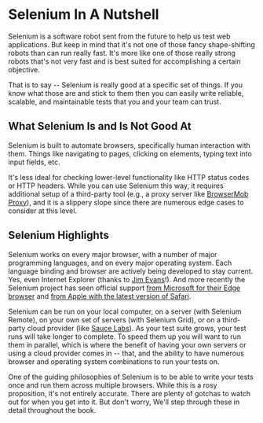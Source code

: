 # Selenium In A Nutshell

Selenium is a software robot sent from the future to help us test web applications. But keep in mind that it's not one of those fancy shape-shifting robots than can run really fast. It's more like one of those really strong robots that's not very fast and is best suited for accomplishing a certain objective.

That is to say -- Selenium is really good at a specific set of things. If you know what those are and stick to them then you can easily write reliable, scalable, and maintainable tests that you and your team can trust.

## What Selenium Is and Is Not Good At

Selenium is built to automate browsers, specifically human interaction with them. Things like navigating to pages, clicking on elements, typing text into input fields, etc.

It's less ideal for checking lower-level functionality like HTTP status codes or HTTP headers. While you can use Selenium this way, it requires additional setup of a third-party tool (e.g., a proxy server like [BrowserMob Proxy](http://bmp.lightbody.net/)), and it is a slippery slope since there are numerous edge cases to consider at this level.

## Selenium Highlights

Selenium works on every major browser, with a number of major programming languages, and on every major operating system. Each language binding and browser are actively being developed to stay current. Yes, even Internet Explorer (thanks to [Jim Evans](https://twitter.com/jimevansmusic)!). And more recently the Selenium project has seen official support [from Microsoft for their Edge browser](https://blogs.windows.com/msedgedev/2015/07/23/bringing-automated-testing-to-microsoft-edge-through-webdriver/#DkIEUSOxbQpfruhz.97) and [from Apple with the latest version of Safari](https://webkit.org/blog/6900/webdriver-support-in-safari-10/).

Selenium can be run on your local computer, on a server (with Selenium Remote), on your own set of servers (with Selenium Grid), or on a third-party cloud provider (like [Sauce Labs](http://saucelabs.com/)). As your test suite grows, your test runs will take longer to complete. To speed them up you will want to run them in parallel, which is where the benefit of having your own servers or using a cloud provider comes in -- that, and the ability to have numerous browser and operating system combinations to run your tests on.

One of the guiding philosophies of Selenium is to be able to write your tests once and run them across multiple browsers. While this is a rosy proposition, it's not entirely accurate. There are plenty of gotchas to watch out for when you get into it. But don't worry, We'll step through these in detail throughout the book.
